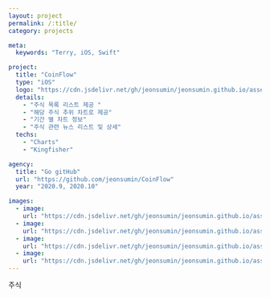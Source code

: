 ```yaml
---
layout: project
permalink: /:title/
category: projects

meta:
  keywords: "Terry, iOS, Swift"

project:
  title: "CoinFlow"
  type: "iOS"
  logo: "https://cdn.jsdelivr.net/gh/jeonsumin/jeonsumin.github.io/assets/images/projects/CoinFlow/CoinFlow.jpg"
  details:
    - "주식 목록 리스트 제공 "
    - "해당 주식 추위 차트로 제공"
    - "기간 별 차트 정보"
    - "주식 관련 뉴스 리스트 및 상세"
  techs: 
    - "Charts"
    - "Kingfisher"

agency:
  title: "Go gitHub"
  url: "https://github.com/jeonsumin/CoinFlow"
  year: "2020.9, 2020.10"

images:
  - image:
    url: "https://cdn.jsdelivr.net/gh/jeonsumin/jeonsumin.github.io/assets/images/projects/CoinFlow/CoinFlow_chart.png"
  - image:
    url: "https://cdn.jsdelivr.net/gh/jeonsumin/jeonsumin.github.io/assets/images/projects/CoinFlow/CoinFlow_chartDetail.png"
  - image:
    url: "https://cdn.jsdelivr.net/gh/jeonsumin/jeonsumin.github.io/assets/images/projects/CoinFlow/CoinFlow_news.png"
  - image:
    url: "https://cdn.jsdelivr.net/gh/jeonsumin/jeonsumin.github.io/assets/images/projects/CoinFlow/CoinFlow_newsDetail.png"
---
```

<p>주식</p>